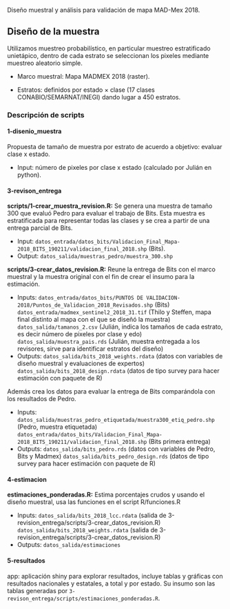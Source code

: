 Diseño muestral y análisis para validación de mapa MAD-Mex 2018.

## Diseño de la muestra

Utilizamos muestreo probabilístico, en particular muestreo estratificado 
unietápico, dentro de cada estrato se seleccionan los pixeles mediante muestreo 
aleatorio simple.

* Marco muestral: Mapa MADMEX 2018 (raster).

* Estratos: definidos por estado $\times$ clase (17 clases 
CONABIO/SEMARNAT/INEGI) dando lugar a 450 estratos.

### Descripción de scripts

#### 1-disenio_muestra
Propuesta de tamaño de muestra por estrato de acuerdo a objetivo: evaluar clase x estado. 
 * Input: número de pixeles por clase x estado (calculado por Julián en python). 

#### 3-revison_entrega

**scripts/1-crear_muestra_revision.R:** Se genera una muestra de tamaño 300 que evaluó Pedro para evaluar el trabajo de Bits. Esta muestra es estratificada para representar todas las clases y se crea a partir de una entrega parcial de Bits.
 - Input: `datos_entrada/datos_bits/Validacion_Final_Mapa-2018_BITS_190211/validacion_final_2018.shp` (Bits).
 - Output: `datos_salida/muestras_pedro/muestra_300.shp`

**scripts/3-crear_datos_revision.R:** Reune la entrega de Bits con el marco muestral y la muestra original con el fin de crear el insumo para la estimación. 
 - Inputs: `datos_entrada/datos_bits/PUNTOS DE VALIDACION-2018/Puntos_de_Validacion_2018_Revisados.shp` (Bits)
    `datos_entrada/madmex_sentinel2_2018_31.tif` (Thilo y Steffen, mapa final distinto al mapa con el que se diseñó la muestra) 
    `datos_salida/tamanos_2.csv` (Julián, indica los tamaños de cada estrato, es decir número de pixeles por clase y edo)
    `datos_salida/muestra_pais.rds` (Julián, muestra entregada a los revisores, sirve para identificar estratos del diseño)
 - Outputs: `datos_salida/bits_2018_weights.rdata` (datos con variables de diseño muestral y evaluaciones de expertos)
    `datos_salida/bits_2018_design.rdata` (datos de tipo survey para hacer estimación con paquete de R)

Además crea los datos para evaluar la entrega de Bits comparándola con los resultados de Pedro.
 - Inputs: `datos_salida/muestras_pedro_etiquetada/muestra300_etiq_pedro.shp` (Pedro, muestra etiquetada)
   `datos_entrada/datos_bits/Validacion_Final_Mapa-2018_BITS_190211/validacion_final_2018.shp` (Bits primera entrega)
 - Outputs: `datos_salida/bits_pedro.rds` (datos con variables de Pedro, Bits y Madmex)
   `datos_salida/bits_pedro_design.rds` (datos de tipo survey para hacer estimación con paquete de R)

#### 4-estimacion

**estimaciones_ponderadas.R:**
Estima porcentajes crudos y usando el diseño muestral, usa las funciones en el script R/funciones.R
 - Inputs: `datos_salida/bits_2018_lcc.rdata` (salida de 3-revision_entrega/scripts/3-crear_datos_revision.R)
    `datos_salida/bits_2018_weights.rdata` (salida de 3-revision_entrega/scripts/3-crear_datos_revision.R)
 - Outputs: `datos_salida/estimaciones`

#### 5-resultados
app: aplicación shiny para explorar resultados, incluye tablas y gráficas con 
resultados nacionales y estatales, a total y por estado. Su insumo son 
las tablas generadas por `3-revison_entrega/scripts/estimaciones_ponderadas.R`.




